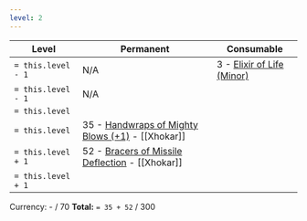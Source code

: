 ```yaml
---
level: 2
---
```


| Level              | Permanent                                                                                        | Consumable                                                                 |
| ------------------ | ------------------------------------------------------------------------------------------------ | -------------------------------------------------------------------------- |
| `= this.level - 1` | N/A                                                                                              | 3 - [Elixir of Life (Minor)](https://2e.aonprd.com/Equipment.aspx?ID=2887) |
| `= this.level - 1` | N/A                                                                                              |                                                                            |
| `= this.level`     |                                                                                                  |                                                                            |
| `= this.level`     | 35 - [Handwraps of Mighty Blows (+1)](https://2e.aonprd.com/Equipment.aspx?ID=3086) - [[Xhokar]] |                                                                            |
| `= this.level + 1` | 52 - [Bracers of Missile Deflection](https://2e.aonprd.com/Equipment.aspx?ID=3061) - [[Xhokar]]  |                                                                            |
| `= this.level + 1` |                                                                                                  |                                                                            |
Currency: - / 70
	**Total:** `= 35 + 52` / 300 